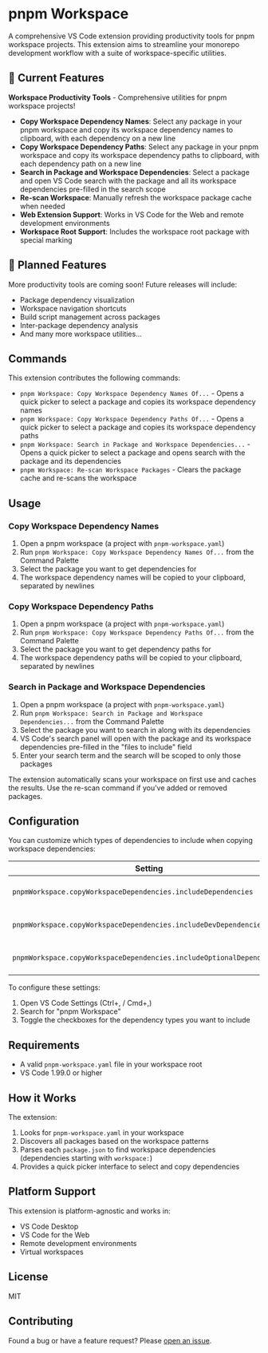 # pnpm Workspace

A comprehensive VS Code extension providing productivity tools for pnpm workspace projects. This extension aims to streamline your monorepo development workflow with a suite of workspace-specific utilities.

## 🚀 Current Features

**Workspace Productivity Tools** - Comprehensive utilities for pnpm workspace projects!

- **Copy Workspace Dependency Names**: Select any package in your pnpm workspace and copy its workspace dependency names to clipboard, with each dependency on a new line
- **Copy Workspace Dependency Paths**: Select any package in your pnpm workspace and copy its workspace dependency paths to clipboard, with each dependency path on a new line
- **Search in Package and Workspace Dependencies**: Select a package and open VS Code search with the package and all its workspace dependencies pre-filled in the search scope
- **Re-scan Workspace**: Manually refresh the workspace package cache when needed
- **Web Extension Support**: Works in VS Code for the Web and remote development environments
- **Workspace Root Support**: Includes the workspace root package with special marking

## 🔮 Planned Features

More productivity tools are coming soon! Future releases will include:

- Package dependency visualization
- Workspace navigation shortcuts
- Build script management across packages
- Inter-package dependency analysis
- And many more workspace utilities...

## Commands

This extension contributes the following commands:

- `pnpm Workspace: Copy Workspace Dependency Names Of...` - Opens a quick picker to select a package and copies its workspace dependency names
- `pnpm Workspace: Copy Workspace Dependency Paths Of...` - Opens a quick picker to select a package and copies its workspace dependency paths
- `pnpm Workspace: Search in Package and Workspace Dependencies...` - Opens a quick picker to select a package and opens search with the package and its dependencies
- `pnpm Workspace: Re-scan Workspace Packages` - Clears the package cache and re-scans the workspace

## Usage

### Copy Workspace Dependency Names

1. Open a pnpm workspace (a project with `pnpm-workspace.yaml`)
2. Run `pnpm Workspace: Copy Workspace Dependency Names Of...` from the Command Palette
3. Select the package you want to get dependencies for
4. The workspace dependency names will be copied to your clipboard, separated by newlines

### Copy Workspace Dependency Paths

1. Open a pnpm workspace (a project with `pnpm-workspace.yaml`)
2. Run `pnpm Workspace: Copy Workspace Dependency Paths Of...` from the Command Palette
3. Select the package you want to get dependency paths for
4. The workspace dependency paths will be copied to your clipboard, separated by newlines

### Search in Package and Workspace Dependencies

1. Open a pnpm workspace (a project with `pnpm-workspace.yaml`)
2. Run `pnpm Workspace: Search in Package and Workspace Dependencies...` from the Command Palette
3. Select the package you want to search in along with its dependencies
4. VS Code's search panel will open with the package and its workspace dependencies pre-filled in the "files to include" field
5. Enter your search term and the search will be scoped to only those packages

The extension automatically scans your workspace on first use and caches the results. Use the re-scan command if you've added or removed packages.

## Configuration

You can customize which types of dependencies to include when copying workspace dependencies:

| Setting                                                               | Default | Description                      |
| --------------------------------------------------------------------- | ------- | -------------------------------- |
| `pnpmWorkspace.copyWorkspaceDependencies.includeDependencies`         | `true`  | Include production dependencies  |
| `pnpmWorkspace.copyWorkspaceDependencies.includeDevDependencies`      | `true`  | Include development dependencies |
| `pnpmWorkspace.copyWorkspaceDependencies.includeOptionalDependencies` | `true`  | Include optional dependencies    |

To configure these settings:

1. Open VS Code Settings (Ctrl+, / Cmd+,)
2. Search for "pnpm Workspace"
3. Toggle the checkboxes for the dependency types you want to include

## Requirements

- A valid `pnpm-workspace.yaml` file in your workspace root
- VS Code 1.99.0 or higher

## How it Works

The extension:

1. Looks for `pnpm-workspace.yaml` in your workspace
2. Discovers all packages based on the workspace patterns
3. Parses each `package.json` to find workspace dependencies (dependencies starting with `workspace:`)
4. Provides a quick picker interface to select and copy dependencies

## Platform Support

This extension is platform-agnostic and works in:

- VS Code Desktop
- VS Code for the Web
- Remote development environments
- Virtual workspaces

## License

MIT

## Contributing

Found a bug or have a feature request? Please [open an issue](https://github.com/reekystive/vscode-pnpm-workspace/issues).
